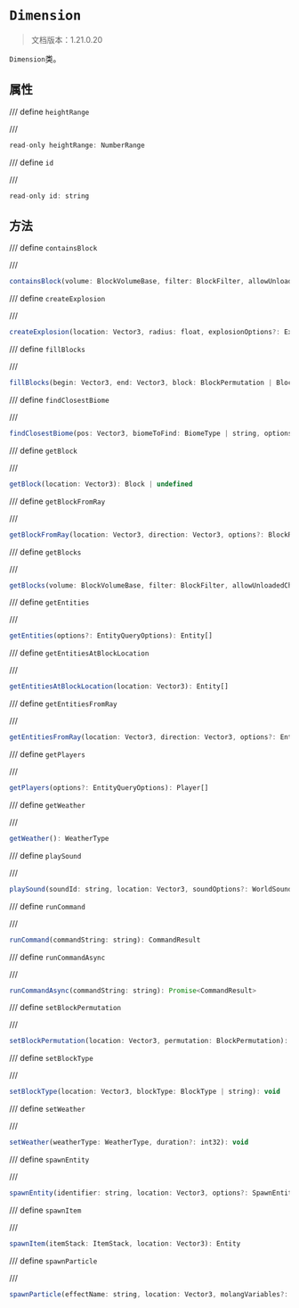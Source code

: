 # `Dimension`

> 文档版本：1.21.0.20

`Dimension`类。

## 属性

/// define
`heightRange`


///

```js
read-only heightRange: NumberRange
```


/// define
`id`


///

```js
read-only id: string
```


## 方法

/// define
`containsBlock`


///

```js
containsBlock(volume: BlockVolumeBase, filter: BlockFilter, allowUnloadedChunks: boolean): boolean
```


/// define
`createExplosion`


///

```js
createExplosion(location: Vector3, radius: float, explosionOptions?: ExplosionOptions): boolean
```


/// define
`fillBlocks`


///

```js
fillBlocks(begin: Vector3, end: Vector3, block: BlockPermutation | BlockType | string, options?: BlockFillOptions): uint32
```


/// define
`findClosestBiome`


///

```js
findClosestBiome(pos: Vector3, biomeToFind: BiomeType | string, options?: BiomeSearchOptions): Vector3 | undefined
```


/// define
`getBlock`


///

```js
getBlock(location: Vector3): Block | undefined
```


/// define
`getBlockFromRay`


///

```js
getBlockFromRay(location: Vector3, direction: Vector3, options?: BlockRaycastOptions): BlockRaycastHit | undefined
```


/// define
`getBlocks`


///

```js
getBlocks(volume: BlockVolumeBase, filter: BlockFilter, allowUnloadedChunks: boolean): ListBlockVolume
```


/// define
`getEntities`


///

```js
getEntities(options?: EntityQueryOptions): Entity[]
```


/// define
`getEntitiesAtBlockLocation`


///

```js
getEntitiesAtBlockLocation(location: Vector3): Entity[]
```


/// define
`getEntitiesFromRay`


///

```js
getEntitiesFromRay(location: Vector3, direction: Vector3, options?: EntityRaycastOptions): EntityRaycastHit[]
```


/// define
`getPlayers`


///

```js
getPlayers(options?: EntityQueryOptions): Player[]
```


/// define
`getWeather`


///

```js
getWeather(): WeatherType
```


/// define
`playSound`


///

```js
playSound(soundId: string, location: Vector3, soundOptions?: WorldSoundOptions): void
```


/// define
`runCommand`


///

```js
runCommand(commandString: string): CommandResult
```


/// define
`runCommandAsync`


///

```js
runCommandAsync(commandString: string): Promise<CommandResult>
```


/// define
`setBlockPermutation`


///

```js
setBlockPermutation(location: Vector3, permutation: BlockPermutation): void
```


/// define
`setBlockType`


///

```js
setBlockType(location: Vector3, blockType: BlockType | string): void
```


/// define
`setWeather`


///

```js
setWeather(weatherType: WeatherType, duration?: int32): void
```


/// define
`spawnEntity`


///

```js
spawnEntity(identifier: string, location: Vector3, options?: SpawnEntityOptions): Entity
```


/// define
`spawnItem`


///

```js
spawnItem(itemStack: ItemStack, location: Vector3): Entity
```


/// define
`spawnParticle`


///

```js
spawnParticle(effectName: string, location: Vector3, molangVariables?: MolangVariableMap): void
```

